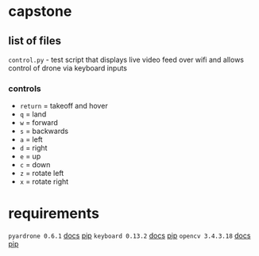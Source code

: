 # capstone
## list of files
`control.py` - test script that displays live video feed over wifi and allows control of drone via keyboard inputs
### controls
  - `return` = takeoff and hover
  - `q`      = land
  - `w`      = forward
  - `s`      = backwards
  - `a`      = left
  - `d`      = right
  - `e`      = up
  - `c`      = down
  - `z`      = rotate left
  - `x`      = rotate right

# requirements
`pyardrone 0.6.1` [docs](https://media.readthedocs.org/pdf/pyardrone/latest/pyardrone.pdf) [pip](https://pypi.org/project/pyardrone/)
`keyboard 0.13.2` [docs](https://github.com/boppreh/keyboard#api) [pip](https://pypi.org/project/keyboard/)
`opencv 3.4.3.18` [docs](https://docs.opencv.org/master/) [pip](https://pypi.org/project/opencv-python/)
